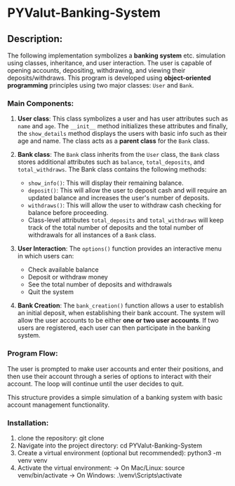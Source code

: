 # PYValut-Banking-System 

## Description:
The following implementation symbolizes a **banking system** etc. simulation using classes, inheritance, and user interaction. The user is capable of opening accounts, depositing, withdrawing, and viewing their deposits/withdraws. This program is developed using **object-oriented programming** principles using two major classes: `User` and `Bank`.

### Main Components:

1. **User class**: This class symbolizes a user and has user attributes such as `name` and `age`. The `__init__` method initializes these attributes and finally, the `show_details` method displays the users with basic info such as their age and name. The class acts as a **parent class** for the `Bank` class.

2. **Bank class**: The `Bank` class inherits from the `User` class, the `Bank` class stores additional attributes such as `balance`, `total_deposits`, and `total_withdraws`. The Bank class contains the following methods:
   
   * `show_info()`: This will display their remaining balance.
   * `deposit()`: This will allow the user to deposit cash and will require an updated balance and increases the user's number of deposits.
   * `withdraws()`: This will allow the user to withdraw cash checking for balance before proceeding.
   * Class-level attributes `total_deposits` and `total_withdraws` will keep track of the total number of deposits and the total number of withdrawals for all instances of a `Bank` class.
3. **User Interaction**: The `options()` function provides an interactive menu in which users can:

   * Check available balance
   * Deposit or withdraw money
   * See the total number of deposits and withdrawals
   * Quit the system

4. **Bank Creation**: The `bank_creation()` function allows a user to establish an initial deposit, when establishing their bank account. The system will allow the user accounts to be either **one or two user accounts**. If two users are registered, each user can then participate in the banking system.

### Program Flow:

The user is prompted to make user accounts and enter their positions, and then use their account through a series of options to interact with their account. The loop will continue until the user decides to quit.

This structure provides a simple simulation of a banking system with basic account management functionality.


### Installation:

1. clone the repository:
    git clone 
2. Navigate into the project directory:
    cd PYValut-Banking-System
3. Create a virtual environment (optional but recommended):
    python3 -m venv venv
4. Activate the virtual environment:
    -> On Mac/Linux:
        source venv/bin/activate
    -> On Windows:
        .\venv\Scripts\activate
